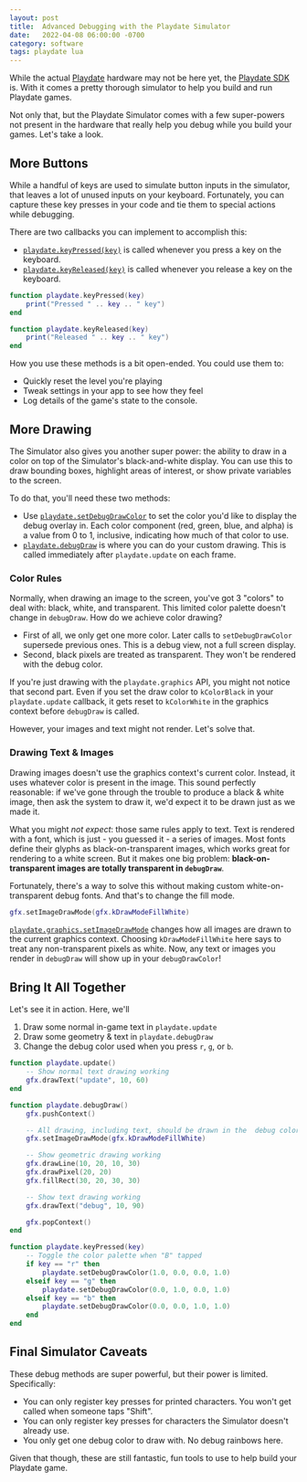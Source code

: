 ```yaml
---
layout: post
title:  Advanced Debugging with the Playdate Simulator
date:   2022-04-08 06:00:00 -0700
category: software
tags: playdate lua
---
```


While the actual [Playdate](https://play.date) hardware may not be here yet, the
[Playdate SDK](https://https://sdk.play.date/) is. With it comes a pretty
thorough simulator to help you build and run Playdate games.

Not only that, but the Playdate Simulator comes with a few super-powers not
present in the hardware that really help you debug while you build your games.
Let's take a look.

## More Buttons
While a handful of keys are used to simulate button inputs in the simulator,
that leaves a lot of unused inputs on your keyboard. Fortunately, you can
capture these key presses in your code and tie them to special actions while
debugging.

There are two callbacks you can implement to accomplish this:

- [`playdate.keyPressed(key)`](https://sdk.play.date/1.9.3/#c-keyPressed) is
called whenever you press a key on the keyboard.
- [`playdate.keyReleased(key)`](https://sdk.play.date/1.9.3/#c-keyReleased) is
called whenever you release a key on the keyboard.

```lua
function playdate.keyPressed(key)
    print("Pressed " .. key .. " key")
end

function playdate.keyReleased(key)
    print("Released " .. key .. " key")
end
```

How you use these methods is a bit open-ended. You could use them to:
- Quickly reset the level you're playing
- Tweak settings in your app to see how they feel
- Log details of the game's state to the console.

## More Drawing
The Simulator also gives you another super power: the ability to draw in a color
on top of the Simulator's black-and-white display. You can use this to draw
bounding boxes, highlight areas of interest, or show private variables to the
screen.

To do that, you'll need these two methods:
- Use [`playdate.setDebugDrawColor`](https://sdk.play.date/1.9.3/#f-setDebugDrawColor)
to set the color you'd like to display the debug overlay in. Each color component (red, green, blue, and alpha) is a value from 0 to 1, inclusive, indicating how much of that color to use.
- [`playdate.debugDraw`](https://sdk.play.date/1.9.3/#c-debugDraw) is where you
can do your custom drawing. This is called immediately after `playdate.update`
on each frame.

### Color Rules
Normally, when drawing an image to the screen, you've got 3 "colors" to deal
with: black, white, and transparent. This limited color palette doesn't change
in `debugDraw`. How do we achieve color drawing?

- First of all, we only get one more color. Later calls to `setDebugDrawColor`
supersede previous ones. This is a debug view, not a full screen display.
- Second, black pixels are treated as transparent. They won't be rendered with
the debug color.

If you're just drawing with the `playdate.graphics` API, you might not notice
that second part. Even if you set the draw color to `kColorBlack` in your
`playdate.update` callback, it gets reset to `kColorWhite` in the graphics
context before `debugDraw` is called.

However, your images and text might not render. Let's solve that.

### Drawing Text & Images
Drawing images doesn't use the graphics context's current color. Instead, it
uses whatever color is present in the image. This sound perfectly reasonable:
if we've gone through the trouble to produce a black & white image, then ask
the system to draw it, we'd expect it to be drawn just as we made it.

What you might _not expect_: those same rules apply to text. Text is rendered
with a font, which is just - you guessed it - a series of images. Most fonts
define their glyphs as black-on-transparent images, which works great for
rendering to a white screen. But it makes one big problem:
**black-on-transparent images are totally transparent in `debugDraw`**.

Fortunately, there's a way to solve this without making custom white-on-transparent
debug fonts. And that's to change the fill mode.

```lua
gfx.setImageDrawMode(gfx.kDrawModeFillWhite)
```

[`playdate.graphics.setImageDrawMode`](https://sdk.play.date/1.9.3/Inside%20Playdate.html#f-graphics.setImageDrawMode)
changes how all images are drawn to the current graphics context. Choosing
`kDrawModeFillWhite` here says to treat any non-transparent pixels as white.
Now, any text or images you render in `debugDraw` will show up in your
`debugDrawColor`!

## Bring It All Together
Let's see it in action. Here, we'll
1. Draw some normal in-game text in `playdate.update`
1. Draw some geometry & text in `playdate.debugDraw`
1. Change the debug color used when you press `r`, `g`, or `b`.

```lua
function playdate.update()
    -- Show normal text drawing working
    gfx.drawText("update", 10, 60)
end

function playdate.debugDraw()
    gfx.pushContext()

    -- All drawing, including text, should be drawn in the	debug color
    gfx.setImageDrawMode(gfx.kDrawModeFillWhite)

    -- Show geometric drawing working
    gfx.drawLine(10, 20, 10, 30)
    gfx.drawPixel(20, 20)
    gfx.fillRect(30, 20, 30, 30)

    -- Show text drawing working
    gfx.drawText("debug", 10, 90)

    gfx.popContext()
end

function playdate.keyPressed(key)
    -- Toggle the color palette when "B" tapped
    if key == "r" then
        playdate.setDebugDrawColor(1.0, 0.0, 0.0, 1.0)
    elseif key == "g" then
        playdate.setDebugDrawColor(0.0, 1.0, 0.0, 1.0)
    elseif key == "b" then
        playdate.setDebugDrawColor(0.0, 0.0, 1.0, 1.0)
    end
end
```

## Final Simulator Caveats
These debug methods are super powerful, but their power is limited.
Specifically:
- You can only register key presses for printed characters. You won't get called
when someone taps "Shift".
- You can only register key presses for characters the Simulator doesn't already
use.
- You only get one debug color to draw with. No debug rainbows here.

Given that though, these are still fantastic, fun tools to use to help build your Playdate game.
